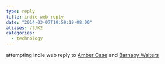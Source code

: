 ```yaml
---
type: reply
title: indie web reply
date: "2014-03-07T10:50:19-08:00"
aliases: /t/K2
categories:
  - technology
---
```


attempting indie web reply to <a href="http://caseorganic.com/notes/2014/03/07/1/indiewebcampsf" class="u-in-reply-to"
rel="in-reply-to">Amber Case</a> and <a href="http://waterpigs.co.uk/notes/4UwJiA/" rel="in-reply-to"
class="u-in-reply-to">Barnaby Walters</a>
